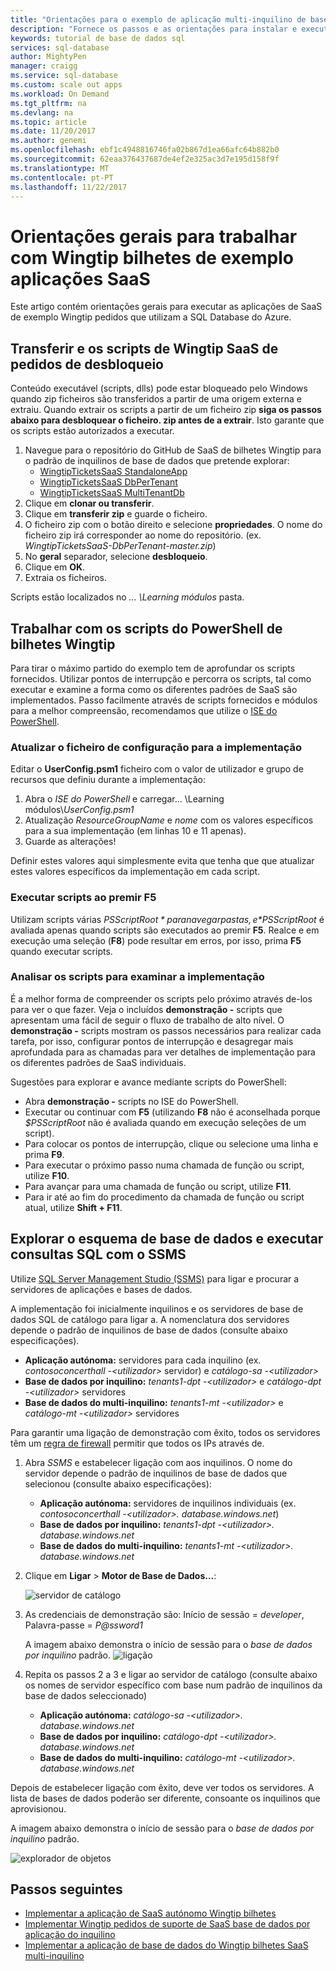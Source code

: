 ```yaml
---
title: "Orientações para o exemplo de aplicação multi-inquilino de base de dados SQL - Wingtip SaaS | Microsoft Docs"
description: "Fornece os passos e as orientações para instalar e executar a aplicação multi-inquilino de exemplo que utiliza o SQL Database do Azure, o exemplo de Wingtip bilhetes SaaS."
keywords: tutorial de base de dados sql
services: sql-database
author: MightyPen
manager: craigg
ms.service: sql-database
ms.custom: scale out apps
ms.workload: On Demand
ms.tgt_pltfrm: na
ms.devlang: na
ms.topic: article
ms.date: 11/20/2017
ms.author: genemi
ms.openlocfilehash: ebf1c4948816746fa02b867d1ea66afc64b882b0
ms.sourcegitcommit: 62eaa376437687de4ef2e325ac3d7e195d158f9f
ms.translationtype: MT
ms.contentlocale: pt-PT
ms.lasthandoff: 11/22/2017
---
```

# <a name="general-guidance-for-working-with-wingtip-tickets-sample-saas-apps"></a>Orientações gerais para trabalhar com Wingtip bilhetes de exemplo aplicações SaaS

Este artigo contém orientações gerais para executar as aplicações de SaaS de exemplo Wingtip pedidos que utilizam a SQL Database do Azure. 

## <a name="download-and-unblock-the-wingtip-tickets-saas-scripts"></a>Transferir e os scripts de Wingtip SaaS de pedidos de desbloqueio

Conteúdo executável (scripts, dlls) pode estar bloqueado pelo Windows quando zip ficheiros são transferidos a partir de uma origem externa e extraiu. Quando extrair os scripts a partir de um ficheiro zip **siga os passos abaixo para desbloquear o ficheiro. zip antes de a extrair**. Isto garante que os scripts estão autorizados a executar.

1. Navegue para o repositório do GitHub de SaaS de bilhetes Wingtip para o padrão de inquilinos de base de dados que pretende explorar: 
    - [WingtipTicketsSaaS StandaloneApp](https://github.com/Microsoft/WingtipTicketsSaaS-StandaloneApp)
    - [WingtipTicketsSaaS DbPerTenant](https://github.com/Microsoft/WingtipTicketsSaaS-DbPerTenant)
    - [WingtipTicketsSaaS MultiTenantDb](https://github.com/Microsoft/WingtipTicketsSaaS-MultiTenantDb)
2. Clique em **clonar ou transferir**.
3. Clique em **transferir zip** e guarde o ficheiro.
4. O ficheiro zip com o botão direito e selecione **propriedades**. O nome do ficheiro zip irá corresponder ao nome do repositório. (ex. _WingtipTicketsSaaS-DbPerTenant-master.zip_)
5. No **geral** separador, selecione **desbloqueio**.
6. Clique em **OK**.
7. Extraia os ficheiros.

Scripts estão localizados no *... \\Learning módulos* pasta.


## <a name="working-with-the-wingtip-tickets-powershell-scripts"></a>Trabalhar com os scripts do PowerShell de bilhetes Wingtip

Para tirar o máximo partido do exemplo tem de aprofundar os scripts fornecidos. Utilizar pontos de interrupção e percorra os scripts, tal como executar e examine a forma como os diferentes padrões de SaaS são implementados. Passo facilmente através de scripts fornecidos e módulos para a melhor compreensão, recomendamos que utilize o [ISE do PowerShell](https://msdn.microsoft.com/powershell/scripting/core-powershell/ise/introducing-the-windows-powershell-ise).

### <a name="update-the-configuration-file-for-your-deployment"></a>Atualizar o ficheiro de configuração para a implementação

Editar o **UserConfig.psm1** ficheiro com o valor de utilizador e grupo de recursos que definiu durante a implementação:

1. Abra o *ISE do PowerShell* e carregar... \\Learning módulos\\*UserConfig.psm1* 
2. Atualização *ResourceGroupName* e *nome* com os valores específicos para a sua implementação (em linhas 10 e 11 apenas).
3. Guarde as alterações!

Definir estes valores aqui simplesmente evita que tenha que que atualizar estes valores específicos da implementação em cada script.

### <a name="execute-the-scripts-by-pressing-f5"></a>Executar scripts ao premir F5

Utilizam scripts várias *$PSScriptRoot* para navegar pastas, e *$PSScriptRoot* é avaliada apenas quando scripts são executados ao premir **F5**.  Realce e em execução uma seleção (**F8**) pode resultar em erros, por isso, prima **F5** quando executar scripts.

### <a name="step-through-the-scripts-to-examine-the-implementation"></a>Analisar os scripts para examinar a implementação

É a melhor forma de compreender os scripts pelo próximo através de-los para ver o que fazer. Veja o incluídos **demonstração -** scripts que apresentam uma fácil de seguir o fluxo de trabalho de alto nível. O **demonstração -** scripts mostram os passos necessários para realizar cada tarefa, por isso, configurar pontos de interrupção e desagregar mais aprofundada para as chamadas para ver detalhes de implementação para os diferentes padrões de SaaS individuais.

Sugestões para explorar e avance mediante scripts do PowerShell:

- Abra **demonstração -** scripts no ISE do PowerShell.
- Executar ou continuar com **F5** (utilizando **F8** não é aconselhada porque *$PSScriptRoot* não é avaliada quando em execução seleções de um script).
- Para colocar os pontos de interrupção, clique ou selecione uma linha e prima **F9**.
- Para executar o próximo passo numa chamada de função ou script, utilize **F10**.
- Para avançar para uma chamada de função ou script, utilize **F11**.
- Para ir até ao fim do procedimento da chamada de função ou script atual, utilize **Shift + F11**.


## <a name="explore-database-schema-and-execute-sql-queries-using-ssms"></a>Explorar o esquema de base de dados e executar consultas SQL com o SSMS

Utilize [SQL Server Management Studio (SSMS)](https://docs.microsoft.com/sql/ssms/download-sql-server-management-studio-ssms) para ligar e procurar a servidores de aplicações e bases de dados.

A implementação foi inicialmente inquilinos e os servidores de base de dados SQL de catálogo para ligar a. A nomenclatura dos servidores depende o padrão de inquilinos de base de dados (consulte abaixo especificações). 

   - **Aplicação autónoma:** servidores para cada inquilino (ex. *contosoconcerthall -&lt;utilizador&gt;*  servidor) e *catálogo-sa -&lt;utilizador&gt;*
   - **Base de dados por inquilino:** *tenants1-dpt -&lt;utilizador&gt;*  e *catálogo-dpt -&lt;utilizador&gt;*  servidores
   - **Base de dados do multi-inquilino:** *tenants1-mt -&lt;utilizador&gt;*  e *catálogo-mt -&lt;utilizador&gt;*  servidores

Para garantir uma ligação de demonstração com êxito, todos os servidores têm um [regra de firewall](sql-database-firewall-configure.md) permitir que todos os IPs através de.


1. Abra *SSMS* e estabelecer ligação com aos inquilinos. O nome do servidor depende o padrão de inquilinos de base de dados que selecionou (consulte abaixo especificações):
    - **Aplicação autónoma:** servidores de inquilinos individuais (ex. *contosoconcerthall -&lt;utilizador&gt;. database.windows.net*) 
    - **Base de dados por inquilino:** *tenants1-dpt -&lt;utilizador&gt;. database.windows.net*
    - **Base de dados do multi-inquilino:** *tenants1-mt -&lt;utilizador&gt;. database.windows.net* 
2. Clique em **Ligar** > **Motor de Base de Dados...**:

   ![servidor de catálogo](media/saas-tenancy-wingtip-app-guidance-tips/connect.png)

3. As credenciais de demonstração são: Início de sessão = *developer*, Palavra-passe = *P@ssword1*

    A imagem abaixo demonstra o início de sessão para o *base de dados por inquilino* padrão. 
    ![ligação](media/saas-tenancy-wingtip-app-guidance-tips/tenants1-connect.png)
    
   

4. Repita os passos 2 a 3 e ligar ao servidor de catálogo (consulte abaixo os nomes de servidor específico com base num padrão de inquilinos da base de dados seleccionado)
    - **Aplicação autónoma:** *catálogo-sa -&lt;utilizador&gt;. database.windows.net*
    - **Base de dados por inquilino:** *catálogo-dpt -&lt;utilizador&gt;. database.windows.net*
    - **Base de dados do multi-inquilino:** *catálogo-mt -&lt;utilizador&gt;. database.windows.net*


Depois de estabelecer ligação com êxito, deve ver todos os servidores. A lista de bases de dados poderão ser diferente, consoante os inquilinos que aprovisionou.

A imagem abaixo demonstra o início de sessão para o *base de dados por inquilino* padrão.

![explorador de objetos](media/saas-tenancy-wingtip-app-guidance-tips/object-explorer.png)



## <a name="next-steps"></a>Passos seguintes
- [Implementar a aplicação de SaaS autónomo Wingtip bilhetes](saas-standaloneapp-get-started-deploy.md)
- [Implementar Wingtip pedidos de suporte de SaaS base de dados por aplicação do inquilino](saas-dbpertenant-get-started-deploy.md)
- [Implementar a aplicação de base de dados do Wingtip bilhetes SaaS multi-inquilino](saas-multitenantdb-get-started-deploy.md)

